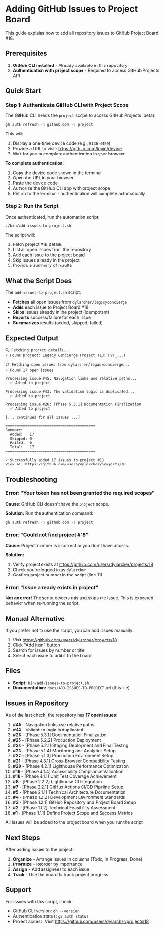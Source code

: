 # Adding GitHub Issues to Project Board

This guide explains how to add all repository issues to GitHub Project Board #18.

## Prerequisites

1. **GitHub CLI installed** - Already available in this repository
2. **Authentication with project scope** - Required to access GitHub Projects API

## Quick Start

### Step 1: Authenticate GitHub CLI with Project Scope

The GitHub CLI needs the `project` scope to access GitHub Projects (beta):

```bash
gh auth refresh -h github.com -s project
```

This will:
1. Display a one-time device code (e.g., `B136-64E9`)
2. Provide a URL to visit: https://github.com/login/device
3. Wait for you to complete authentication in your browser

**To complete authentication:**
1. Copy the device code shown in the terminal
2. Open the URL in your browser
3. Paste the device code
4. Authorize the GitHub CLI app with project scope
5. Return to the terminal - authentication will complete automatically

### Step 2: Run the Script

Once authenticated, run the automation script:

```bash
./bin/add-issues-to-project.sh
```

The script will:
1. Fetch project #18 details
2. List all open issues from the repository
3. Add each issue to the project board
4. Skip issues already in the project
5. Provide a summary of results

## What the Script Does

The `add-issues-to-project.sh` script:

- **Fetches** all open issues from `dylarcher/legacyconcierge`
- **Adds** each issue to Project Board #18
- **Skips** issues already in the project (idempotent)
- **Reports** success/failure for each issue
- **Summarizes** results (added, skipped, failed)

## Expected Output

```
🔍 Fetching project details...
✓ Found project: Legacy Concierge Project (ID: PVT_...)

📋 Fetching open issues from dylarcher/legacyconcierge...
✓ Found 17 open issues

Processing issue #45: Navigation links use relative paths...
  ✅ Added to project

Processing issue #43: The validation logic is duplicated...
  ✅ Added to project

Processing issue #26: [Phase 5.3.1] Documentation Finalization
  ✅ Added to project

[... continues for all issues ...]

=========================================
Summary:
  Added:   17
  Skipped: 0
  Failed:  0
  Total:   17
=========================================

✓ Successfully added 17 issues to project #18
View at: https://github.com/users/dylarcher/projects/18
```

## Troubleshooting

### Error: "Your token has not been granted the required scopes"

**Cause:** GitHub CLI doesn't have the `project` scope.

**Solution:** Run the authentication command:
```bash
gh auth refresh -h github.com -s project
```

### Error: "Could not find project #18"

**Cause:** Project number is incorrect or you don't have access.

**Solution:**
1. Verify project exists at https://github.com/users/dylarcher/projects/18
2. Check you're logged in as `dylarcher`
3. Confirm project number in the script (line 11)

### Error: "Issue already exists in project"

**Not an error!** The script detects this and skips the issue. This is expected behavior when re-running the script.

## Manual Alternative

If you prefer not to use the script, you can add issues manually:

1. Visit https://github.com/users/dylarcher/projects/18
2. Click "Add item" button
3. Search for issues by number or title
4. Select each issue to add it to the board

## Files

- **Script:** `bin/add-issues-to-project.sh`
- **Documentation:** `docs/ADD-ISSUES-TO-PROJECT.md` (this file)

## Issues in Repository

As of the last check, the repository has **17 open issues**:

1. **#45** - Navigation links use relative paths
2. **#43** - Validation logic is duplicated
3. **#26** - [Phase 5.3.1] Documentation Finalization
4. **#25** - [Phase 5.2.2] Production Deployment
5. **#24** - [Phase 5.2.1] Staging Deployment and Final Testing
6. **#23** - [Phase 5.1.4] Monitoring and Analytics Setup
7. **#22** - [Phase 5.1.3] Production Environment Setup
8. **#21** - [Phase 4.3.1] Cross-Browser Compatibility Testing
9. **#20** - [Phase 4.2.1] Lighthouse Performance Optimization
10. **#19** - [Phase 4.1.4] Accessibility Compliance Validation
11. **#18** - [Phase 4.1.1] Unit Test Coverage Achievement
12. **#8** - [Phase 2.2.2] Lighthouse CI Integration
13. **#7** - [Phase 2.2.1] GitHub Actions CI/CD Pipeline Setup
14. **#5** - [Phase 2.1.1] Technical Architecture Documentation
15. **#4** - [Phase 1.2.2] Development Environment Standards
16. **#3** - [Phase 1.2.1] GitHub Repository and Project Board Setup
17. **#2** - [Phase 1.1.2] Technical Feasibility Assessment
18. **#1** - [Phase 1.1.1] Define Project Scope and Success Metrics

All issues will be added to the project board when you run the script.

## Next Steps

After adding issues to the project:

1. **Organize** - Arrange issues in columns (Todo, In Progress, Done)
2. **Prioritize** - Reorder by importance
3. **Assign** - Add assignees to each issue
4. **Track** - Use the board to track project progress

## Support

For issues with this script, check:
- GitHub CLI version: `gh --version`
- Authentication status: `gh auth status`
- Project access: Visit https://github.com/users/dylarcher/projects/18
